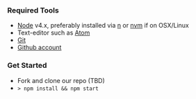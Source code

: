 ### Required Tools

* [Node](https://nodejs.org/en/) v4.x, preferably installed via [n](https://github.com/tj/n) or [nvm](https://github.com/creationix/nvm) if on OSX/Linux
* Text-editor such as [Atom](https://atom.io/)
* [Git](https://git-scm.com/)
* [Github account](https://github.com)

### Get Started

* Fork and clone our repo (TBD)
* `> npm install && npm start`
